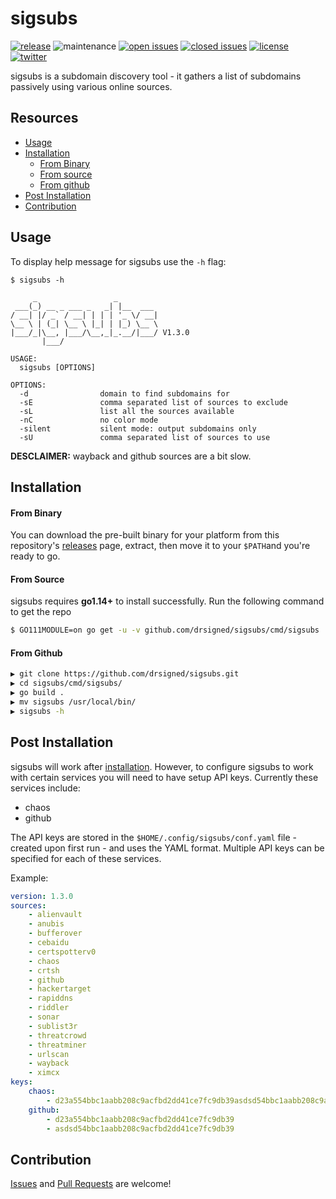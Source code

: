 # sigsubs

[![release](https://img.shields.io/github/release/drsigned/sigsubs?style=flat&color=0040ff)](https://github.com/drsigned/sigsubs/releases) ![maintenance](https://img.shields.io/badge/maintained%3F-yes-0040ff.svg) [![open issues](https://img.shields.io/github/issues-raw/drsigned/sigsubs.svg?style=flat&color=0040ff)](https://github.com/drsigned/sigsubs/issues?q=is:issue+is:open) [![closed issues](https://img.shields.io/github/issues-closed-raw/drsigned/sigsubs.svg?style=flat&color=0040ff)](https://github.com/drsigned/sigsubs/issues?q=is:issue+is:closed) [![license](https://img.shields.io/badge/license-MIT-gray.svg?colorB=0040FF)](https://github.com/drsigned/sigsubs/blob/master/LICENSE) [![twitter](https://img.shields.io/badge/twitter-@drsigned-0040ff.svg)](https://twitter.com/drsigned)

sigsubs is a subdomain discovery tool - it gathers a list of subdomains passively using various online sources.

## Resources

* [Usage](#usage)
* [Installation](#installation)
    * [From Binary](#from-binary)
    * [From source](#from-source)
    * [From github](#from-github)
* [Post Installation](#post-installation)
* [Contribution](#contribution)

## Usage

To display help message for sigsubs use the `-h` flag:

```
$ sigsubs -h

     _                 _         
 ___(_) __ _ ___ _   _| |__  ___ 
/ __| |/ _` / __| | | | '_ \/ __|
\__ \ | (_| \__ \ |_| | |_) \__ \
|___/_|\__, |___/\__,_|_.__/|___/ V1.3.0
       |___/

USAGE:
  sigsubs [OPTIONS]

OPTIONS:
  -d                domain to find subdomains for
  -sE               comma separated list of sources to exclude
  -sL               list all the sources available
  -nC               no color mode
  -silent           silent mode: output subdomains only
  -sU               comma separated list of sources to use
```

**DESCLAIMER:** wayback and github sources are a bit slow.

## Installation

#### From Binary

You can download the pre-built binary for your platform from this repository's [releases](https://github.com/drsigned/sigsubs/releases/) page, extract, then move it to your `$PATH`and you're ready to go.

#### From Source

sigsubs requires **go1.14+** to install successfully. Run the following command to get the repo

```bash
$ GO111MODULE=on go get -u -v github.com/drsigned/sigsubs/cmd/sigsubs
```

#### From Github

```bash
▶ git clone https://github.com/drsigned/sigsubs.git
▶ cd sigsubs/cmd/sigsubs/
▶ go build . 
▶ mv sigsubs /usr/local/bin/
▶ sigsubs -h
```

## Post Installation

sigsubs will work after [installation](#installation). However, to configure sigsubs to work with certain services you will need to have setup API keys. Currently these services include:

* chaos
* github

The API keys are stored in the `$HOME/.config/sigsubs/conf.yaml` file - created upon first run - and uses the YAML format. Multiple API keys can be specified for each of these services.

Example:

```yaml
version: 1.3.0
sources:
    - alienvault
    - anubis
    - bufferover
    - cebaidu
    - certspotterv0
    - chaos
    - crtsh
    - github
    - hackertarget
    - rapiddns
    - riddler
    - sonar
    - sublist3r
    - threatcrowd
    - threatminer
    - urlscan
    - wayback
    - ximcx
keys:
    chaos:
        - d23a554bbc1aabb208c9acfbd2dd41ce7fc9db39asdsd54bbc1aabb208c9acfb
    github:
        - d23a554bbc1aabb208c9acfbd2dd41ce7fc9db39
        - asdsd54bbc1aabb208c9acfbd2dd41ce7fc9db39
```
## Contribution

[Issues](https://github.com/drsigned/sigsubs/issues) and [Pull Requests](https://github.com/drsigned/sigsubs/pulls) are welcome! 